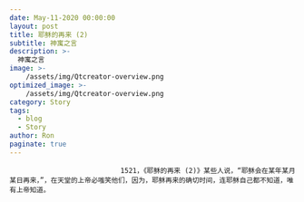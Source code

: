 ```yaml
---
date: May-11-2020 00:00:00
layout: post
title: 耶稣的再来 (2)
subtitle: 神寓之言
description: >-
  神寓之言
image: >-
    /assets/img/Qtcreator-overview.png
optimized_image: >-
    /assets/img/Qtcreator-overview.png
category: Story
tags:
  - blog
  - Story
author: Ron
paginate: true
---
```


							　　1521，《耶稣的再来 (2)》某些人说，“耶稣会在某年某月某日再来，”，在天堂的上帝必嗤笑他们，因为，耶稣再来的确切时间，连耶稣自己都不知道，唯有上帝知道。
							
							
						